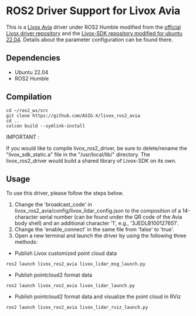 # ROS2 Driver Support for Livox Avia
This is a [Livox Avia](https://www.livoxtech.com/avia) driver under ROS2 Humble modified from the [official Livox driver repository](https://github.com/Livox-SDK/livox_ros2_driver) and the [Livox-SDK repository modified for ubuntu 22.04](https://github.com/acceleration-robotics/Livox-SDK.git). Details about the parameter configuration can be found there.
## Dependencies
* Ubuntu 22.04
* ROS2 Humble
## Compilation
```
cd ~/ros2_ws/src
git clone https://github.com/ASIG-X/livox_ros2_avia
cd ..
colcon build --symlink-install
```
IMPORTANT :

If you would like to compile livox_ros2_driver, be sure to delete/rename the "livox_sdk_static.a" file in the "/usr/local/lib/" directory. The livox_ros2_driver would build a shared library of Livox-SDK on its own.

## Usage
To use this driver, please follow the steps below.
1. Change the 'broadcast_code' in livox_ros2_avia/config/livox_lidar_config.json to the composition of a 14-character serial number (can be found under the QR code of the Avia body shell) and an additional character '1', e.g., '3JEDLB100127651'.
2. Change the 'enable_connect' in the same file from 'false' to 'true'.
3. Open a new terminal and launch the driver by using the following three methods:
* Publish Livox customized point cloud data
```
ros2 launch livox_ros2_avia livox_lidar_msg_launch.py
```
* Publish pointcloud2 format data
```
ros2 launch livox_ros2_avia livox_lidar_launch.py
```
* Publish pointcloud2 format data and visualize the point cloud in RViz
```
ros2 launch livox_ros2_avia livox_lidar_rviz_launch.py
```
